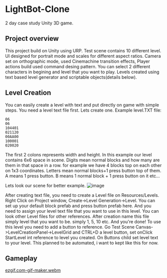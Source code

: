 # LightBot-Clone
2 day case study Unity 3D game.

## Project overview
 This project build on Unity using URP. Test scene contains 10 different level. UI designed for portrait mode and scales for different aspect ratios. Camera set on orthographic mode, used Cinemachine transition effects, Player actions build used command desing pattern.
 You can select 2 different characters in begining and level that you want to play. Levels created using text based level generator and scriptable objects(details below).

 ## Level Creation
 
You can easily create a level with text and put directly on game with simple steps. You need a level text file first. Lets create one.
Example level.TXT file:

```
06
06
104401
021120
00AA00
100001
020020
```
The first 2 colons represents width and height. In this example our level contains 6x6 space in scene. 
Digits mean normal blocks and how many are them in that space in a row. for example we have 4 blocks top on each other on 1x3 coordinates.
Letters mean normal blocks+1 press button top of them. A means 1 press button. B means 1 normal block + 1 press button on it etc...

Lets look our scene for better example.
![image](https://user-images.githubusercontent.com/44952253/200057822-0e8981e5-c248-4ea6-9008-94a9d578589a.png)

After creating text file, you need to create a Level file on Resources/Levels. Right Click on Project window, Create->Level Generation->Level.
You can set up your default block prefab and press button prefab here. And you need to assign your level text file that you want to use in this level. You can look other Level files for other references.
After creation name this file simply level that you want to be. simply 1, 5, 10 etc. And you're done!
To use this level you need to add a button to reference. Go Test Scene Canvas->LevelCreationPanel->LevelGrid and CTRL+D a level button, set onClick StartLevel int reference to level you created. On Buttons child set level text to your level. This planned to be automated, i want to kept like this for now.

 ## Gameplay
 [ezgif.com-gif-maker.webm](https://user-images.githubusercontent.com/44952253/200060125-bbb2bb31-b4f1-4019-9bef-59d6e4af9e5a.webm)
